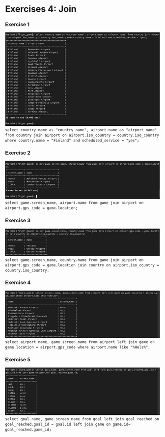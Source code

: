 # Exercises 4: Join
### Exercise 1

![screenshot](4-1.png)
``select country.name as "country name", airport.name as "airport name" from country join airport on airport.iso_country = country.iso_country where country.name = "Finland" and scheduled_service = "yes";``
### Exercise 2

![screenshot](4-2.png)
``select game.screen_name, airport.name from game join airport on airport.gps_code = game.location;``
### Exercise 3

![screenshot](4-3.png)
``select game.screen_name, country.name from game join airport on airport.gps_code = game.location join country on airport.iso_country = country.iso_country;``
### Exercise 4

![screenshot](4-4.png)
``select airport.name, game.screen_name from airport left join game on game.location = airport.gps_code where airport.name like "%Hels%";``
### Exercise 5

![screenshot](4-5.png)
``select goal.name, game.screen_name from goal left join goal_reached on goal_reached.goal_id =
goal.id left join game on game.id= goal_reached.game_id;``
